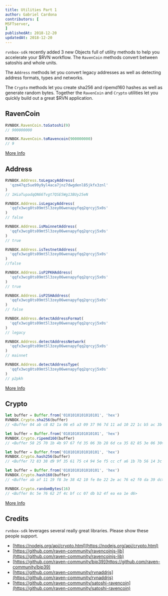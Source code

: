 ```yaml
---
title: Utilities Part 1
author: Gabriel Cardona
contributors: [
MSFTserver,
]
publishedAt: 2018-12-20
updatedAt: 2018-12-20
---
```


`rvnbox-sdk` recently added 3 new Objects full of utility methods to help you accelerate your $RVN workflow. The `RavenCoin` methods convert between satoshis and whole units.

The `Address` methods let you convert legacy addresses as well as detecting address formats, types and networks.

The `Crypto` methods let you create sha256 and ripemd160 hashes as well as generate random bytes. Together the `RavenCoin` and `Crypto` utilities let you quickly build out a great $RVN application.

## RavenCoin

```javascript
RVNBOX.RavenCoin.toSatoshi(9)
// 900000000

RVNBOX.RavenCoin.toRavencoin(900000000)
// 9
```

[More Info](/rvnbox/docs/ravencoin)

## Address

```javascript
RVNBOX.Address.toLegacyAddress(
  'qzm47qz5ue99y9yl4aca7jnz7dwgdenl85jkfx3znl'
)
// 1HiaTupadqQN66Tvgt7QSE5Wg13BUy25eN

RVNBOX.Address.isLegacyAddress(
  'qqfx3wcg8ts09mt5l3zey06wenapyfqq2qrcyj5x0s'
)
// false

RVNBOX.Address.isMainnetAddress(
  'qqfx3wcg8ts09mt5l3zey06wenapyfqq2qrcyj5x0s'
)
// true

RVNBOX.Address.isTestnetAddress(
  'qqfx3wcg8ts09mt5l3zey06wenapyfqq2qrcyj5x0s'
)
//false

RVNBOX.Address.isP2PKHAddress(
  'qqfx3wcg8ts09mt5l3zey06wenapyfqq2qrcyj5x0s'
)
// true

RVNBOX.Address.isP2SHAddress(
  'qqfx3wcg8ts09mt5l3zey06wenapyfqq2qrcyj5x0s'
)
// false

RVNBOX.Address.detectAddressFormat(
  'qqfx3wcg8ts09mt5l3zey06wenapyfqq2qrcyj5x0s'
)
// legacy

RVNBOX.Address.detectAddressNetwork(
  'qqfx3wcg8ts09mt5l3zey06wenapyfqq2qrcyj5x0s'
)
// mainnet

RVNBOX.Address.detectAddressType(
  'qqfx3wcg8ts09mt5l3zey06wenapyfqq2qrcyj5x0s'
)
// p2pkh
```

[More Info](/rvnbox/docs/address)

## Crypto

```javascript
let buffer = Buffer.from('0101010101010101', 'hex')
RVNBOX.Crypto.sha256(buffer)
// <Buffer 04 ab c8 82 1a 06 e5 a3 09 37 96 7d 11 ad 10 22 1c b5 ac 3b 52 73 e4 34 f1 28 4e e8 71 29 a0 61>

let buffer = Buffer.from('0101010101010101', 'hex')
RVNBOX.Crypto.ripemd160(buffer)
// <Buffer 58 25 70 1b 4b 97 67 fd 35 06 3b 28 6d ca 35 82 85 3e 06 30>

let buffer = Buffer.from('0101010101010101', 'hex')
RVNBOX.Crypto.hash256(buffer)
// <Buffer 72 83 38 d9 9f 35 61 75 c4 94 5e f5 cc cf a6 1b 7b 56 14 3c bb f4 26 dd d0 e0 fc 7c fe 8c 3c 23>

let buffer = Buffer.from('0101010101010101', 'hex')
RVNBOX.Crypto.hash160(buffer)
// <Buffer ab af 11 19 f8 3e 38 42 10 fe 8e 22 2e ac 76 e2 f0 da 39 dc>

RVNBOX.Crypto.randomBytes(16)
// <Buffer 8c 5e 76 62 2f 4c bf cc 07 db b2 4f ea ea 1e d6>
```

[More Info](/rvnbox/docs/crypto)

## Credits

`rvnbox-sdk` leverages several really great libraries. Please show these people support.

- [https://nodejs.org/api/crypto.html](https://nodejs.org/api/crypto.html)
- [https://github.com/raven-community/ravencoinjs-lib](https://github.com/raven-community/ravencoinjs-lib)
- [https://github.com/raven-community/bip39](https://github.com/raven-community/bip39)
- [https://github.com/raven-community/rvnaddrjs](https://github.com/raven-community/rvnaddrjs)
- [https://github.com/raven-community/satoshi-ravencoin](https://github.com/raven-community/satoshi-ravencoin)

